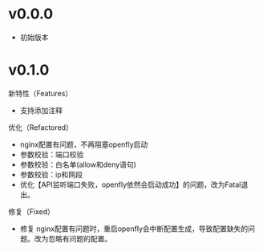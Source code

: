 # v0.0.0

* 初始版本

# v0.1.0

新特性（Features）

* 支持添加注释

优化（Refactored）

* nginx配置有问题，不再阻塞openfly启动
* 参数校验：端口校验
* 参数校验：白名单(allow和deny语句)
* 参数校验：ip和网段
* 优化【API监听端口失败，openfly依然会启动成功】的问题，改为Fatal退出。

修复（Fixed）

* 修复 nginx配置有问题时，重启openfly会中断配置生成，导致配置缺失的问题。改为忽略有问题的配置。